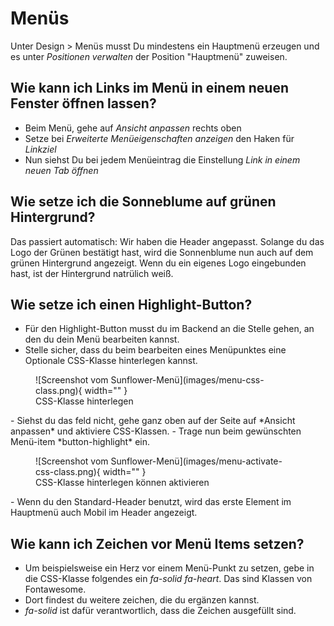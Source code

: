 # Menüs

Unter Design > Menüs musst Du mindestens ein Hauptmenü erzeugen und es unter *Positionen verwalten* der
Position "Hauptmenü" zuweisen.

## Wie kann ich Links im Menü in einem neuen Fenster öffnen lassen?
- Beim Menü, gehe auf *Ansicht anpassen* rechts oben
- Setze bei *Erweiterte Menüeigenschaften anzeigen* den Haken für *Linkziel*
- Nun siehst Du bei jedem Menüeintrag die Einstellung *Link in einem neuen Tab öffnen*

## Wie setze ich die Sonneblume auf grünen Hintergrund?
Das passiert automatisch: Wir haben die Header angepasst. Solange du das Logo der Grünen bestätigt hast, wird die Sonnenblume nun auch auf dem grünen Hintergrund angezeigt. Wenn du ein eigenes Logo eingebunden hast, ist der Hintergrund natrülich weiß.

## Wie setze ich einen Highlight-Button?
- Für den Highlight-Button musst du im Backend an die Stelle gehen, an den du dein Menü bearbeiten kannst.
- Stelle sicher, dass du beim bearbeiten eines Menüpunktes eine Optionale CSS-Klasse hinterlegen kannst.
<figure markdown="span">
  ![Screenshot vom Sunflower-Menü](images/menu-css-class.png){ width="" }
  <figcaption>CSS-Klasse hinterlegen</figcaption>
</figure>
- Siehst du das feld nicht, gehe ganz oben auf der Seite auf *Ansicht anpassen* und aktiviere CSS-Klassen.
- Trage nun beim gewünschten Menü-item *button-highlight* ein.
<figure markdown="span">
  ![Screenshot vom Sunflower-Menü](images/menu-activate-css-class.png){ width="" }
  <figcaption>CSS-Klasse hinterlegen können aktivieren</figcaption>
</figure>
- Wenn du den Standard-Header benutzt, wird das erste Element im Hauptmenü auch Mobil im Header angezeigt.

## Wie kann ich Zeichen vor Menü Items setzen?
- Um beispielsweise ein Herz vor einem Menü-Punkt zu setzen, gebe in die CSS-Klasse folgendes ein *fa-solid fa-heart*. Das sind Klassen von Fontawesome.
- Dort findest du weitere zeichen, die du ergänzen kannst.
- *fa-solid* ist dafür verantwortlich, dass die Zeichen ausgefüllt sind.
